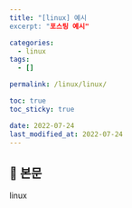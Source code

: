 ```yaml
---
title: "[linux] 예시
excerpt: "포스팅 예시"

categories:
  - linux
tags:
  - []

permalink: /linux/linux/

toc: true
toc_sticky: true

date: 2022-07-24
last_modified_at: 2022-07-24
---
```


## 🦥 본문

linux
